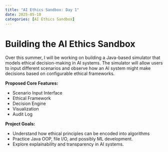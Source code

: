 ```yaml
---
title: "AI Ethics Sandbox: Day 1"
date: 2025-05-10
categories: [AI Ethics Sandbox]
---
```


# Building the AI Ethics Sandbox

Over this summer, I will be working on building a Java-based simulator that models ethical decision-making in AI systems. The simulator will allow users to input different scenarios and observe how an AI system might make decisions based on configurable ethical frameworks.

**Proposed Core Features:**
- Scenario Input Interface
- Ethical Framework
- Decision Engine
- Visualization
- Audit Log

**Project Goals:**
- Understand how ethical principles can be encoded into algorithms
- Practice Java OOP, file I/O, and possibly ML development.
- Explore explainability and transparency in AI systems.





